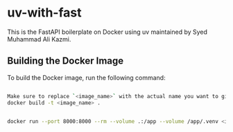 # uv-with-fast

This is the FastAPI boilerplate on Docker using uv maintained by Syed Muhammad Ali Kazmi.

## Building the Docker Image

To build the Docker image, run the following command:

```sh

Make sure to replace `<image_name>` with the actual name you want to give to your Docker image.
docker build -t <image_name> .


docker run --port 8000:8000 --rm --volume .:/app --volume /app/.venv <image_name>
```